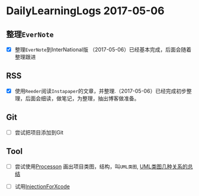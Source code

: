 # DailyLearningLogs  2017-05-06

## 整理`EverNote`

- [x] 整理`EverNote`到InterNational版 （2017-05-06）已经基本完成，后面会随着整理跟进

## RSS

- [x] 使用`Reeder`阅读`Instapaper`的文章，并整理.（2017-05-06）已经完成初步整理，后面会细读，做笔记，为整理，抽出博客做准备。

## Git

- [ ] 尝试把项目添加到Git

## Tool

- [ ] 尝试使用[Processon](https://www.processon.com/diagrams) 画出项目类图，结构，叫`UML类图`, [UML类图几种关系的总结](http://blog.csdn.net/u011991249/article/details/52681587)

- [ ] 试用[InjectionForXcode](https://github.com/johnno1962/injectionforxcode)  


